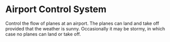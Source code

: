 Airport Control System
===

Control the flow of planes at an airport. The planes can land and take off provided that the weather is sunny. Occasionally it may be stormy, in which case no planes can land or take off.

